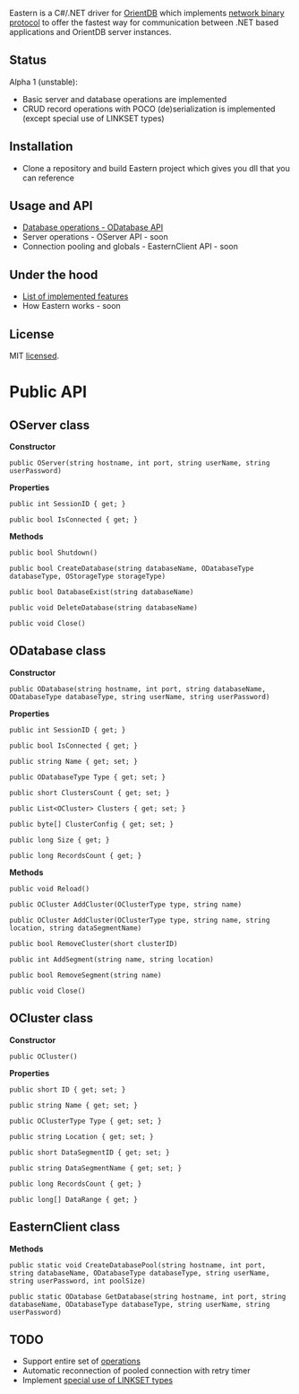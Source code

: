 Eastern is a C#/.NET driver for [OrientDB](http://code.google.com/p/orient/) which implements [network binary protocol](http://code.google.com/p/orient/wiki/NetworkBinaryProtocol) to offer the fastest way for communication between .NET based applications and OrientDB server instances.

Status
---

Alpha 1 (unstable):
- Basic server and database operations are implemented 
- CRUD record operations with POCO (de)serialization is implemented (except special use of LINKSET types)

Installation
---

- Clone a repository and build Eastern project which gives you dll that you can reference

Usage and API
---

- [Database operations - ODatabase API](https://github.com/yojimbo87/Eastern/blob/master/docs/ODatabase.md)
- Server operations - OServer API - soon
- Connection pooling and globals - EasternClient API - soon

Under the hood
---

- [List of implemented features](https://github.com/yojimbo87/Eastern/blob/master/docs/Features.md)
- How Eastern works - soon

License
---

MIT [licensed](https://github.com/yojimbo87/Eastern/blob/master/LICENSE.md).

Public API
===

OServer class
---

**Constructor**

    public OServer(string hostname, int port, string userName, string userPassword)

**Properties**

    public int SessionID { get; }

    public bool IsConnected { get; }
    
**Methods**

    public bool Shutdown()

    public bool CreateDatabase(string databaseName, ODatabaseType databaseType, OStorageType storageType)

    public bool DatabaseExist(string databaseName)

    public void DeleteDatabase(string databaseName)

    public void Close()

ODatabase class
---

**Constructor**

    public ODatabase(string hostname, int port, string databaseName, ODatabaseType databaseType, string userName, string userPassword)

**Properties**

    public int SessionID { get; }

    public bool IsConnected { get; }
    
    public string Name { get; set; }
    
    public ODatabaseType Type { get; set; }
    
    public short ClustersCount { get; set; }
    
    public List<OCluster> Clusters { get; set; }
    
    public byte[] ClusterConfig { get; set; }
    
    public long Size { get; }
    
    public long RecordsCount { get; }
    
**Methods**

    public void Reload()

    public OCluster AddCluster(OClusterType type, string name)

    public OCluster AddCluster(OClusterType type, string name, string location, string dataSegmentName)

    public bool RemoveCluster(short clusterID)

    public int AddSegment(string name, string location)
    
    public bool RemoveSegment(string name)
    
    public void Close()

OCluster class
---

**Constructor**

    public OCluster()

**Properties**

    public short ID { get; set; }
    
    public string Name { get; set; }
    
    public OClusterType Type { get; set; }
    
    public string Location { get; set; }
    
    public short DataSegmentID { get; set; }
    
    public string DataSegmentName { get; set; }

    public long RecordsCount { get; }
    
    public long[] DataRange { get; }
    
EasternClient class
---

**Methods**

    public static void CreateDatabasePool(string hostname, int port, string databaseName, ODatabaseType databaseType, string userName, string userPassword, int poolSize)
    
    public static ODatabase GetDatabase(string hostname, int port, string databaseName, ODatabaseType databaseType, string userName, string userPassword)

TODO
---

- Support entire set of [operations](http://code.google.com/p/orient/wiki/NetworkBinaryProtocol#Operations)
- Automatic reconnection of pooled connection with retry timer
- Implement [special use of LINKSET types](http://code.google.com/p/orient/wiki/NetworkBinaryProtocol#Special_use_of_LINKSET_types)